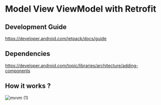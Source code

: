# Model View ViewModel with Retrofit

## Development Guide
<https://developer.android.com/jetpack/docs/guide>

## Dependencies
<https://developer.android.com/topic/libraries/architecture/adding-components>

## How it works ?

![mvvm (1)](https://user-images.githubusercontent.com/35003965/57529510-b7d1c000-7352-11e9-8d0b-ee3984a7ad79.png)
